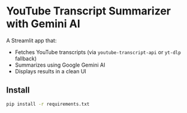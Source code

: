 # YouTube Transcript Summarizer with Gemini AI

A Streamlit app that:
- Fetches YouTube transcripts (via `youtube-transcript-api` or `yt-dlp` fallback)
- Summarizes using Google Gemini AI
- Displays results in a clean UI

## Install
```bash
pip install -r requirements.txt
